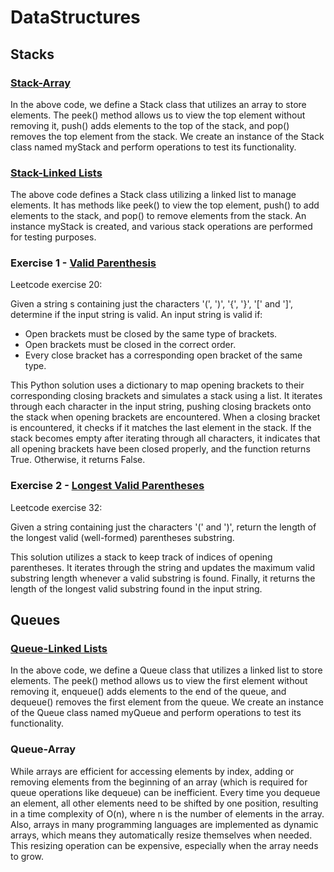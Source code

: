 # DataStructures

## Stacks
### [Stack-Array](Stack-Array.js)

In the above code, we define a Stack class that utilizes an array to store elements. The peek() method allows us to view the top element without removing it, push() adds elements to the top of the stack, and pop() removes the top element from the stack. We create an instance of the Stack class named myStack and perform operations to test its functionality.

### [Stack-Linked Lists](Stack-LinkList.js)

The above code defines a Stack class utilizing a linked list to manage elements. It has methods like peek() to view the top element, push() to add elements to the stack, and pop() to remove elements from the stack. An instance myStack is created, and various stack operations are performed for testing purposes.

### Exercise 1 - [Valid Parenthesis](Stack-ValidParanthesis.py)

Leetcode exercise 20:

Given a string s containing just the characters '(', ')', '{', '}', '[' and ']', determine if the input string is valid.
An input string is valid if:
* Open brackets must be closed by the same type of brackets.
* Open brackets must be closed in the correct order.
* Every close bracket has a corresponding open bracket of the same type.

This Python solution uses a dictionary to map opening brackets to their corresponding closing brackets and simulates a stack using a list. It iterates through each character in the input string, pushing closing brackets onto the stack when opening brackets are encountered. When a closing bracket is encountered, it checks if it matches the last element in the stack. If the stack becomes empty after iterating through all characters, it indicates that all opening brackets have been closed properly, and the function returns True. Otherwise, it returns False.

### Exercise 2 - [Longest Valid Parentheses](Stack-LongestValidParenthesis.py)

Leetcode exercise 32:

Given a string containing just the characters '(' and ')', return the length of the longest valid (well-formed) parentheses 
substring.

This solution utilizes a stack to keep track of indices of opening parentheses. It iterates through the string and updates the maximum valid substring length whenever a valid substring is found. Finally, it returns the length of the longest valid substring found in the input string.

## Queues
### [Queue-Linked Lists](Queue-LinkList.js)

In the above code, we define a Queue class that utilizes a linked list to store elements. The peek() method allows us to view the first element without removing it, enqueue() adds elements to the end of the queue, and dequeue() removes the first element from the queue. We create an instance of the Queue class named myQueue and perform operations to test its functionality.

### Queue-Array

While arrays are efficient for accessing elements by index, adding or removing elements from the beginning of an array (which is required for queue operations like dequeue) can be inefficient. Every time you dequeue an element, all other elements need to be shifted by one position, resulting in a time complexity of O(n), where n is the number of elements in the array.
Also, arrays in many programming languages are implemented as dynamic arrays, which means they automatically resize themselves when needed. This resizing operation can be expensive, especially when the array needs to grow.